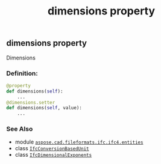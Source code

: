 ﻿---
title: dimensions property
second_title: Aspose.CAD for Python via .NET API References
description: 
type: docs
weight: 40
url: /aspose.cad.fileformats.ifc.ifc4.entities/ifcconversionbasedunit/dimensions/
is_root: false
---

## dimensions property


Dimensions
### Definition:
```python
@property
def dimensions(self):
    ...
@dimensions.setter
def dimensions(self, value):
    ...
```

### See Also
* module [`aspose.cad.fileformats.ifc.ifc4.entities`](../../)
* class [`IfcConversionBasedUnit`](/cad/python-net/aspose.cad.fileformats.ifc.ifc4.entities/ifcconversionbasedunit)
* class [`IfcDimensionalExponents`](/cad/python-net/aspose.cad.fileformats.ifc.ifc4.entities/ifcdimensionalexponents)
